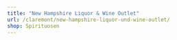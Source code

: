 ```yaml
---
title: "New Hampshire Liquor & Wine Outlet"
url: /claremont/new-hampshire-liquor-und-wine-outlet/
shop: Spirituosen
---
```

